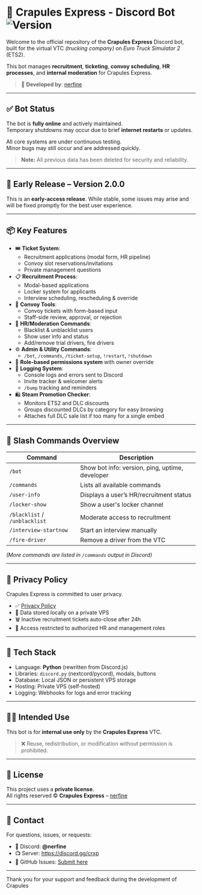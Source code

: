 # 🚚 Crapules Express - Discord Bot ![Version](https://img.shields.io/badge/version-2.0.0-blue.svg)

Welcome to the official repository of the **Crapules Express** Discord bot, built for the virtual VTC *(trucking company)* on *Euro Truck Simulator 2* (ETS2).

This bot manages **recruitment**, **ticketing**, **convoy scheduling**, **HR processes**, and **internal moderation** for Crapules Express.

> 🔧 **Developed by**: [nerfine](https://github.com/nerfine)

---

## ✅ Bot Status

The bot is **fully online** and actively maintained.  
Temporary shutdowns may occur due to brief **internet restarts** or updates.

All core systems are under continuous testing.  
Minor bugs may still occur and are addressed quickly.

> **Note:** All previous data has been deleted for security and reliability.

---

## 🚀 Early Release – Version 2.0.0

This is an **early-access release**. While stable, some issues may arise and will be fixed promptly for the best user experience.

---

## 📦 Key Features

- 🎟️ **Ticket System**:
  - Recruitment applications (modal form, HR pipeline)
  - Convoy slot reservations/invitations
  - Private management questions
- 📋 **Recruitment Process**:
  - Modal-based applications
  - Locker system for applicants
  - Interview scheduling, rescheduling & override
- 🧾 **Convoy Tools**:
  - Convoy tickets with form-based input
  - Staff-side review, approval, or rejection
- 🔧 **HR/Moderation Commands**:
  - Blacklist & unblacklist users
  - Show user info and status
  - Add/remove trial drivers, fire drivers
- ⚙️ **Admin & Utility Commands**:
  - `/bot`, `/commands`, `/ticket-setup`, `!restart`, `!shutdown`
- 🔐 **Role-based permissions system** with owner override
- 🧠 **Logging System**:
  - Console logs and errors sent to Discord
  - Invite tracker & welcomer alerts
  - `/bump` tracking and reminders
- 🛍️ **Steam Promotion Checker**:
  - Monitors ETS2 and DLC discounts
  - Groups discounted DLCs by category for easy browsing
  - Attaches full DLC sale list if too many for a single embed

---

## 💬 Slash Commands Overview

| Command                | Description                                   |
|------------------------|-----------------------------------------------|
| `/bot`                 | Show bot info: version, ping, uptime, developer |
| `/commands`            | Lists all available commands                  |
| `/user-info`           | Displays a user’s HR/recruitment status       |
| `/locker-show`         | Show a user's locker channel                  |
| `/blacklist` / `/unblacklist` | Moderate access to recruitment         |
| `/interview-startnow`  | Start an interview manually                   |
| `/fire-driver`         | Remove a driver from the VTC                  |

*(More commands are listed in `/commands` output in Discord)*

---

## 🔐 Privacy Policy

Crapules Express is committed to user privacy.

- ✅ [Privacy Policy](https://github.com/Nerfine/crapules-express/blob/main/privacy.md)
- 📁 Data stored locally on a private VPS
- 🗑️ Inactive recruitment tickets auto-close after 24h
- 👤 Access restricted to authorized HR and management roles

---

## 🧱 Tech Stack

- Language: **Python** (rewritten from Discord.js)
- Libraries: `discord.py` (nextcord/pycord), modals, buttons
- Database: Local JSON or persistent VPS storage
- Hosting: Private VPS (self-hosted)
- Logging: Webhooks for logs and error tracking

---

## 🧑‍💼 Intended Use

This bot is for **internal use only** by the **Crapules Express** VTC.

> ❌ Reuse, redistribution, or modification without permission is prohibited.

---

## 📄 License

This project uses a **private license**.  
All rights reserved © **Crapules Express** – [nerfine](https://github.com/nerfine)

---

## 🤝 Contact

For questions, issues, or requests:

- 💬 Discord: **@nerfine**
- 📺 Server: https://discord.gg/crxp
- 🐞 GitHub Issues: [Submit here](https://github.com/Nerfine/crapules-express/issues)

---

Thank you for your support and feedback during the development of Crapules
